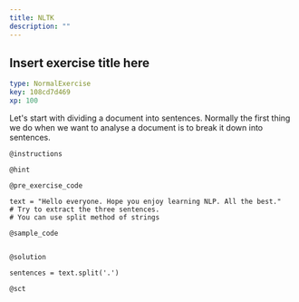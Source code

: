 ```yaml
---
title: NLTK
description: ""
---
```


## Insert exercise title here

```yaml
type: NormalExercise
key: 108cd7d469
xp: 100
```

Let's start with dividing a document into sentences. Normally the first thing we do when we want to analyse a document is to break it down into sentences.

`@instructions`


`@hint`


`@pre_exercise_code`
```{python}
text = "Hello everyone. Hope you enjoy learning NLP. All the best."
# Try to extract the three sentences.
# You can use split method of strings
```

`@sample_code`
```{python}

```

`@solution`
```{python}
sentences = text.split('.')
```

`@sct`
```{python}

```

